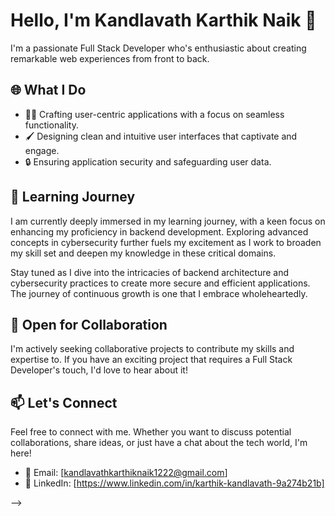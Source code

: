 

# Hello, I'm Kandlavath Karthik Naik 👋

I'm a passionate Full Stack Developer who's enthusiastic about creating remarkable web experiences from front to back. 

## 🌐 What I Do

- 👨‍💻 Crafting user-centric applications with a focus on seamless functionality.
- 🖌️ Designing clean and intuitive user interfaces that captivate and engage.
- 🔒 Ensuring application security and safeguarding user data.

## 🌱 Learning Journey

I am currently deeply immersed in my learning journey, with a keen focus on enhancing my proficiency in backend development. Exploring advanced concepts in cybersecurity further fuels my excitement as I work to broaden my skill set and deepen my knowledge in these critical domains.

Stay tuned as I dive into the intricacies of backend architecture and cybersecurity practices to create more secure and efficient applications. The journey of continuous growth is one that I embrace wholeheartedly.

## 💼 Open for Collaboration

I'm actively seeking collaborative projects to contribute my skills and expertise to. If you have an exciting project that requires a Full Stack Developer's touch, I'd love to hear about it!

## 📫 Let's Connect

Feel free to connect with me. Whether you want to discuss potential collaborations, share ideas, or just have a chat about the tech world, I'm here!

- 📧 Email: [kandlavathkarthiknaik1222@gmail.com]
- 💬 LinkedIn: [https://www.linkedin.com/in/karthik-kandlavath-9a274b21b]






-->

